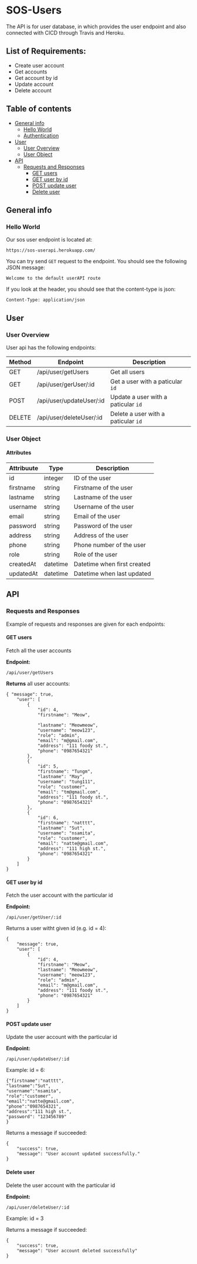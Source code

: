 # SOS-Users
The API is for user database,  in which provides the user endpoint and also connected with CICD through Travis and Heroku.

## List of Requirements:
* Create user account 
* Get accounts
* Get account by id
* Update account
* Delete account

## Table of contents
* [General info](#general-info)
  * [Hello World](#hello-world)
  * [Authentication](#authentication) 
* [User](#User)
  * [User Overview](#user-overview)
  * [User Object](#user-object)
* [API](#API)
  * [Requests and Responses](#request-response)
    * [GET users](#get-users)
    * [GET user by id](#get-user-by-id)
    * [POST update user](#post-update-user)
    * [Delete user](#delete-user)

## General info
 ### Hello World
 Our sos user endpoint is located at:
 
  `https://sos-userapi.herokuapp.com/`
 
 You can try send `GET` request to the endpoint. You should see the following JSON message:
 
 `Welcome to the default userAPI route`
 
 If you look at the header, you should see that the content-type is json:
 
 `Content-Type: application/json`
 
 ## User
 
 ### User Overview
 
User api has the following endpoints:

Method  | Endpoint | Description
--------| ------------- | -------------
GET     | /api/user/getUsers  | Get all users 
GET     | /api/user/gerUser/:id  | Get a user with a paticular `id`
POST     | /api/user/updateUser/:id  | Update a user with a paticular `id`
DELETE    | /api/user/deleteUser/:id | Delete a user with a paticular `id`  

### User Object

#### Attributes

Attribuute  | Type | Description
--------| ------------- | -------------
id     |  integer | ID of the user
firstname     | string  | Firstname of the user 
lastname     | string  | Lastname of the user 
username    | string | Username of the user
email    | string | Email of the user
password    | string | Password of the user
address    | string | Address of the user
phone    | string | Phone number of the user
role    | string | Role of the user
createdAt    | datetime | Datetime when first created
updatedAt    | datetime | Datetime when last updated

## API

### Requests and Responses

Example of requests and responses are given for each endpoints:

#### GET users

Fetch all the user accounts

__Endpoint:__

`/api/user/getUsers`

__Returns__ all user accounts:

``` 
{ "message": true,
    "user": [
        {
            "id": 4,
            "firstname": "Meow",
            
            "lastname": "Meowmeow",
            "username": "meow123",
            "role": "admin",
            "email": "m@gmail.com",
            "address": "111 foody st.",
            "phone": "0987654321"
        },
        {
            "id": 5,
            "firstname": "Tungm",
            "lastname": "May",
            "username": "tung111",
            "role": "customer",
            "email": "tm@gmail.com",
            "address": "111 foody st.",
            "phone": "0987654321"
        },
        {
            "id": 6,
            "firstname": "natttt",
            "lastname": "Sut",
            "username": "nsamita",
            "role": "customer",
            "email": "natte@gmail.com",
            "address": "111 high st.",
            "phone": "0987654321"
        }
    ]
}
```
#### GET user by id

Fetch the user account with the particular id

__Endpoint:__

`/api/user/getUser/:id` 

Returns a user witht given id (e.g. id = 4):
```
{
    "message": true,
    "user": [
        {
            "id": 4,
            "firstname": "Meow",
            "lastname": "Meowmeow",
            "username": "meow123",
            "role": "admin",
            "email": "m@gmail.com",
            "address": "111 foody st.",
            "phone": "0987654321"
        }
    ]
}
```
#### POST update user
Update the user account with the particular id

__Endpoint:__

`/api/user/updateUser/:id` 

Example: id = 6:

```
{"firstname":"natttt",
"lastname":"Sut", 
"username":"nsamita", 
"role":"customer",
"email":"natte@gmail.com",
"phone":"0987654321",
"address":"111 high st.",
"password": "123456789"
}
```
Returns a message if succeeded:
```
{
    "success": true,
    "message": "User account updated successfully."
}
```

#### Delete user

Delete the user account with the particular id

__Endpoint:__

`/api/user/deleteUser/:id` 

Example: id = 3

Returns a message if succeeded:
```
{
    "success": true,
    "message": "User account deleted successfully"
}
```



    

